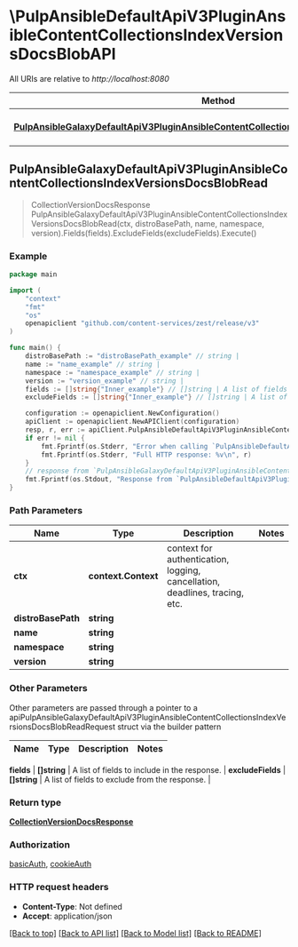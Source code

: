 # \PulpAnsibleDefaultApiV3PluginAnsibleContentCollectionsIndexVersionsDocsBlobAPI

All URIs are relative to *http://localhost:8080*

Method | HTTP request | Description
------------- | ------------- | -------------
[**PulpAnsibleGalaxyDefaultApiV3PluginAnsibleContentCollectionsIndexVersionsDocsBlobRead**](PulpAnsibleDefaultApiV3PluginAnsibleContentCollectionsIndexVersionsDocsBlobAPI.md#PulpAnsibleGalaxyDefaultApiV3PluginAnsibleContentCollectionsIndexVersionsDocsBlobRead) | **Get** /pulp_ansible/galaxy/default/api/v3/plugin/ansible/content/{distro_base_path}/collections/index/{namespace}/{name}/versions/{version}/docs-blob/ | 



## PulpAnsibleGalaxyDefaultApiV3PluginAnsibleContentCollectionsIndexVersionsDocsBlobRead

> CollectionVersionDocsResponse PulpAnsibleGalaxyDefaultApiV3PluginAnsibleContentCollectionsIndexVersionsDocsBlobRead(ctx, distroBasePath, name, namespace, version).Fields(fields).ExcludeFields(excludeFields).Execute()





### Example

```go
package main

import (
    "context"
    "fmt"
    "os"
    openapiclient "github.com/content-services/zest/release/v3"
)

func main() {
    distroBasePath := "distroBasePath_example" // string | 
    name := "name_example" // string | 
    namespace := "namespace_example" // string | 
    version := "version_example" // string | 
    fields := []string{"Inner_example"} // []string | A list of fields to include in the response. (optional)
    excludeFields := []string{"Inner_example"} // []string | A list of fields to exclude from the response. (optional)

    configuration := openapiclient.NewConfiguration()
    apiClient := openapiclient.NewAPIClient(configuration)
    resp, r, err := apiClient.PulpAnsibleDefaultApiV3PluginAnsibleContentCollectionsIndexVersionsDocsBlobAPI.PulpAnsibleGalaxyDefaultApiV3PluginAnsibleContentCollectionsIndexVersionsDocsBlobRead(context.Background(), distroBasePath, name, namespace, version).Fields(fields).ExcludeFields(excludeFields).Execute()
    if err != nil {
        fmt.Fprintf(os.Stderr, "Error when calling `PulpAnsibleDefaultApiV3PluginAnsibleContentCollectionsIndexVersionsDocsBlobAPI.PulpAnsibleGalaxyDefaultApiV3PluginAnsibleContentCollectionsIndexVersionsDocsBlobRead``: %v\n", err)
        fmt.Fprintf(os.Stderr, "Full HTTP response: %v\n", r)
    }
    // response from `PulpAnsibleGalaxyDefaultApiV3PluginAnsibleContentCollectionsIndexVersionsDocsBlobRead`: CollectionVersionDocsResponse
    fmt.Fprintf(os.Stdout, "Response from `PulpAnsibleDefaultApiV3PluginAnsibleContentCollectionsIndexVersionsDocsBlobAPI.PulpAnsibleGalaxyDefaultApiV3PluginAnsibleContentCollectionsIndexVersionsDocsBlobRead`: %v\n", resp)
}
```

### Path Parameters


Name | Type | Description  | Notes
------------- | ------------- | ------------- | -------------
**ctx** | **context.Context** | context for authentication, logging, cancellation, deadlines, tracing, etc.
**distroBasePath** | **string** |  | 
**name** | **string** |  | 
**namespace** | **string** |  | 
**version** | **string** |  | 

### Other Parameters

Other parameters are passed through a pointer to a apiPulpAnsibleGalaxyDefaultApiV3PluginAnsibleContentCollectionsIndexVersionsDocsBlobReadRequest struct via the builder pattern


Name | Type | Description  | Notes
------------- | ------------- | ------------- | -------------




 **fields** | **[]string** | A list of fields to include in the response. | 
 **excludeFields** | **[]string** | A list of fields to exclude from the response. | 

### Return type

[**CollectionVersionDocsResponse**](CollectionVersionDocsResponse.md)

### Authorization

[basicAuth](../README.md#basicAuth), [cookieAuth](../README.md#cookieAuth)

### HTTP request headers

- **Content-Type**: Not defined
- **Accept**: application/json

[[Back to top]](#) [[Back to API list]](../README.md#documentation-for-api-endpoints)
[[Back to Model list]](../README.md#documentation-for-models)
[[Back to README]](../README.md)

